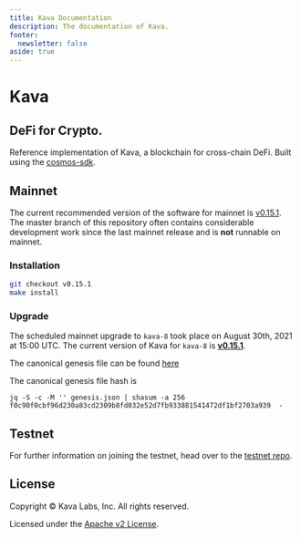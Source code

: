 ```yaml
---
title: Kava Documentation
description: The documentation of Kava.
footer:
  newsletter: false
aside: true
---
```


# Kava

## DeFi for Crypto.

Reference implementation of Kava, a blockchain for cross-chain DeFi. Built using the [cosmos-sdk](https://github.com/cosmos/cosmos-sdk).

## Mainnet

The current recommended version of the software for mainnet is [v0.15.1](https://github.com/Kava-Labs/kava/releases/tag/v0.15.1). The master branch of this repository often contains considerable development work since the last mainnet release and is __not__ runnable on mainnet.

### Installation

```bash
git checkout v0.15.1
make install
```

### Upgrade

The scheduled mainnet upgrade to `kava-8` took place on August 30th, 2021 at 15:00 UTC. The current version of Kava for `kava-8` is [__v0.15.1__](https://github.com/Kava-Labs/kava/releases/tag/v0.15.1).

The canonical genesis file can be found [here](https://github.com/Kava-Labs/launch/tree/master/kava-8)

The canonical genesis file hash is

```
jq -S -c -M '' genesis.json | shasum -a 256
f0c90f0cbf96d230a83cd2309b8fd032e52d7fb933881541472df1bf2703a939  -
```

## Testnet

For further information on joining the testnet, head over to the [testnet repo](https://github.com/Kava-Labs/kava-testnets).

## License

Copyright © Kava Labs, Inc. All rights reserved.

Licensed under the [Apache v2 License](LICENSE.md).
